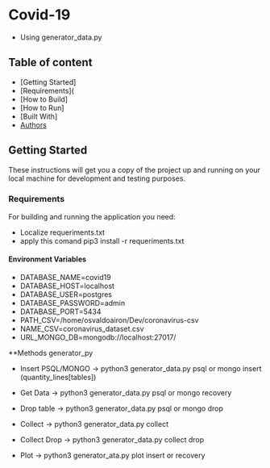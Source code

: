# Covid-19

* Using generator_data.py

## Table of content
- [Getting Started]
- [Requirements](
- [How to Build]
- [How to Run]
- [Built With]
- [Authors](#authors)

## Getting Started

These instructions will get you a copy of the project up and running on your local machine for development and testing purposes.

### Requirements

For building and running the application you need:

- Localize requeriments.txt 
- apply this comand pip3 install -r requeriments.txt

#### Environment Variables

- DATABASE_NAME=covid19
- DATABASE_HOST=localhost
- DATABASE_USER=postgres
- DATABASE_PASSWORD=admin
- DATABASE_PORT=5434
- PATH_CSV=/home/osvaldoairon/Dev/coronavirus-csv
- NAME_CSV=coronavirus_dataset.csv
- URL_MONGO_DB=mongodb://localhost:27017/

**Methods generator_py

  * Insert PSQL/MONGO
         -> python3 generator_data.py psql or mongo insert (quantity_lines[tables])
  
  * Get Data
         ->  python3 generator_data.py psql or mongo recovery
  
  * Drop table
         -> python3 generator_data.py psql or mongo drop
  
   * Collect
         -> python3 generator_data.py collect
         
   * Collect Drop
         -> python3 generator_data.py collect drop
   
   * Plot
         -> python3 generator_ata.py plot insert or recovery
    
  
